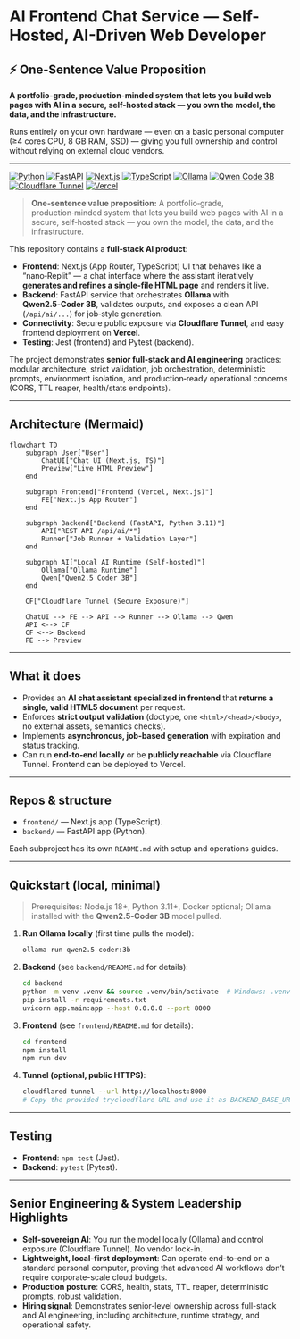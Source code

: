 # AI Frontend Chat Service — Self-Hosted, AI-Driven Web Developer

## ⚡ One-Sentence Value Proposition

**A portfolio-grade, production-minded system that lets you build web pages with AI in a secure, self-hosted stack — you own the model, the data, and the infrastructure.**

Runs entirely on your own hardware — even on a basic personal computer (≥4 cores CPU, 8 GB RAM, SSD) — giving you full ownership and control without relying on external cloud vendors.

---

[![Python](https://img.shields.io/badge/Python-3.11+-3776AB?logo=python&logoColor=white)](https://www.python.org/)
[![FastAPI](https://img.shields.io/badge/FastAPI-0.x-009688?logo=fastapi&logoColor=white)](https://fastapi.tiangolo.com/)
[![Next.js](https://img.shields.io/badge/Next.js-15-black?logo=next.js)](https://nextjs.org/)
[![TypeScript](https://img.shields.io/badge/TypeScript-5.x-3178C6?logo=typescript&logoColor=white)](https://www.typescriptlang.org/)
[![Ollama](https://img.shields.io/badge/Ollama-local-000000?logo=ollama&logoColor=white)](https://ollama.com/)
[![Qwen Code 3B](https://img.shields.io/badge/Model-Qwen2.5%20Coder%203B-4B9CD3)](https://ollama.com/library/qwen2.5-coder)
[![Cloudflare Tunnel](https://img.shields.io/badge/Cloudflare%20Tunnel-secure%20exposure-F38020?logo=cloudflare)](https://developers.cloudflare.com/cloudflare-one/connections/connect-apps/)
[![Vercel](https://img.shields.io/badge/Vercel-hosted-000000?logo=vercel)](https://vercel.com/)

> **One‑sentence value proposition:** A portfolio‑grade, production‑minded system that lets you build web pages with AI in a secure, self‑hosted stack — you own the model, the data, and the infrastructure.

This repository contains a **full‑stack AI product**:

- **Frontend**: Next.js (App Router, TypeScript) UI that behaves like a “nano‑Replit” — a chat interface where the assistant iteratively **generates and refines a single‑file HTML page** and renders it live.
- **Backend**: FastAPI service that orchestrates **Ollama** with **Qwen2.5‑Coder 3B**, validates outputs, and exposes a clean API (`/api/ai/...`) for job‑style generation.
- **Connectivity**: Secure public exposure via **Cloudflare Tunnel**, and easy frontend deployment on **Vercel**.
- **Testing**: Jest (frontend) and Pytest (backend).

The project demonstrates **senior full‑stack and AI engineering** practices: modular architecture, strict validation, job orchestration, deterministic prompts, environment isolation, and production‑ready operational concerns (CORS, TTL reaper, health/stats endpoints).

---

## Architecture (Mermaid)

```mermaid
flowchart TD
    subgraph User["User"]
        ChatUI["Chat UI (Next.js, TS)"]
        Preview["Live HTML Preview"]
    end

    subgraph Frontend["Frontend (Vercel, Next.js)"]
        FE["Next.js App Router"]
    end

    subgraph Backend["Backend (FastAPI, Python 3.11)"]
        API["REST API /api/ai/*"]
        Runner["Job Runner + Validation Layer"]
    end

    subgraph AI["Local AI Runtime (Self-hosted)"]
        Ollama["Ollama Runtime"]
        Qwen["Qwen2.5 Coder 3B"]
    end

    CF["Cloudflare Tunnel (Secure Exposure)"]

    ChatUI --> FE --> API --> Runner --> Ollama --> Qwen
    API <--> CF
    CF <--> Backend
    FE --> Preview
```

---

## What it does

- Provides an **AI chat assistant specialized in frontend** that **returns a single, valid HTML5 document** per request.
- Enforces **strict output validation** (doctype, one `<html>/<head>/<body>`, no external assets, semantics checks).
- Implements **asynchronous, job‑based generation** with expiration and status tracking.
- Can run **end‑to‑end locally** or be **publicly reachable** via Cloudflare Tunnel. Frontend can be deployed to Vercel.

---

## Repos & structure

- `frontend/` — Next.js app (TypeScript).
- `backend/` — FastAPI app (Python).

Each subproject has its own `README.md` with setup and operations guides.

---

## Quickstart (local, minimal)

> Prerequisites: Node.js 18+, Python 3.11+, Docker optional; Ollama installed with the **Qwen2.5‑Coder 3B** model pulled.

1. **Run Ollama locally** (first time pulls the model):

   ```bash
   ollama run qwen2.5-coder:3b
   ```

2. **Backend** (see `backend/README.md` for details):

   ```bash
   cd backend
   python -m venv .venv && source .venv/bin/activate  # Windows: .venv\Scripts\activate
   pip install -r requirements.txt
   uvicorn app.main:app --host 0.0.0.0 --port 8000
   ```

3. **Frontend** (see `frontend/README.md` for details):

   ```bash
   cd frontend
   npm install
   npm run dev
   ```

4. **Tunnel (optional, public HTTPS)**:
   ```bash
   cloudflared tunnel --url http://localhost:8000
   # Copy the provided trycloudflare URL and use it as BACKEND_BASE_URL for the frontend.
   ```

---

## Testing

- **Frontend**: `npm test` (Jest).
- **Backend**: `pytest` (Pytest).

---

## Senior Engineering & System Leadership Highlights

- **Self-sovereign AI**: You run the model locally (Ollama) and control exposure (Cloudflare Tunnel). No vendor lock-in.
- **Lightweight, local-first deployment**: Can operate end-to-end on a standard personal computer, proving that advanced AI workflows don’t require corporate-scale cloud budgets.
- **Production posture**: CORS, health, stats, TTL reaper, deterministic prompts, robust validation.
- **Hiring signal**: Demonstrates senior-level ownership across full-stack and AI engineering, including architecture, runtime strategy, and operational safety.
